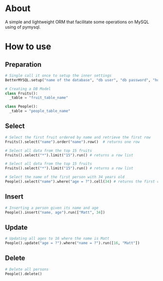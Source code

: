 # **About**

A simple and lightweight ORM that facilitate some operations on MySQL using of pymysql.

# How to use

## **Preparation**

```python
# Single call it once to setup the inner settings
BetterMYSQL.setup("name of the database", "db user", "db password", "host", 1234) #port

# Creating a DB Model
class Fruits():
  _table = "fruit_table_name"

class People():
  _table = "people_table_name"
```

## **Select**

```python
# Select the first fruit ordered by name and retrieve the first row
Fruits().select("name").order("name").row()  # returns one row

# Select all data from the top 15 fruits
Fruits().select("*").limit("15").run() # returns a row list

# Select all data from the top 15 fruits
Fruits().select("*").limit("15").run() # returns a row list

# Select the name of the first person with 34 years old
People().select("name").where("age = ?").cell(34) # returns the first cell of the first row
```

## **Insert**

```python
# Inserting a person given its name and age
People().insert("name, age").run(["Matt", 34])
```

## **Update**

```python
# Updating all ages to 16 where the name is Matt
People().update("age = ?").where("name = ?").run([16, "Matt"])
```

## **Delete**

```python
# Delete all persons
People().delete()
```
